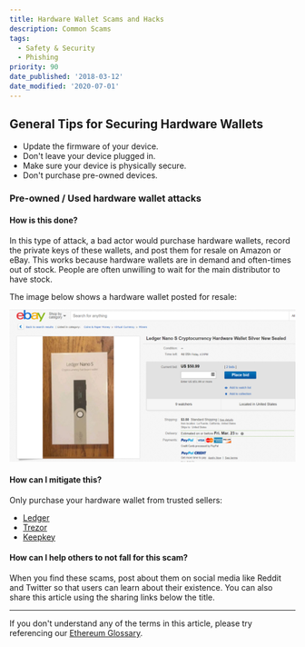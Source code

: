 ```yaml
---
title: Hardware Wallet Scams and Hacks
description: Common Scams
tags:
  - Safety & Security
  - Phishing
priority: 90
date_published: '2018-03-12'
date_modified: '2020-07-01'
---
```


## General Tips for Securing Hardware Wallets

* Update the firmware of your device.
* Don't leave your device plugged in.
* Make sure your device is physically secure.
* Don't purchase pre-owned devices.

### Pre-owned / Used hardware wallet attacks

#### How is this done?

In this type of attack, a bad actor would purchase hardware wallets, record the private keys of these wallets, and post them for resale on Amazon or eBay. This works because hardware wallets are in demand and often-times out of stock. People are often unwilling to wait for the main distributor to have stock.

The image below shows a hardware wallet posted for resale:

![Pre-Owned Hardware Wallet](../../assets/staying-safe/common-scams/hardware-wallet-scams-overview/pre-owned-hardware-wallet.png)

#### How can I mitigate this?

Only purchase your hardware wallet from trusted sellers:

* [Ledger](https://www.ledgerwallet.com/r/1985?path=/products/)
* [Trezor](https://shop.trezor.io/?offer_id=10&aff_id=1735)
* [Keepkey](http://keepkey.go2cloud.org/aff_c?offer_id=1&aff_id=4086)

#### How can I help others to not fall for this scam?

When you find these scams, post about them on social media like Reddit and Twitter so that users can learn about their existence. You can also share this article using the sharing links below the title.

---

If you don't understand any of the terms in this article, please try referencing our [Ethereum Glossary](/general-knowledge/ethereum-blockchain/a-glossary-of-common-terms-in-the-ethereum-crypto-space).
